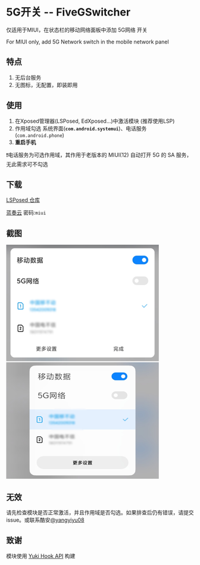 # 5G开关 -- FiveGSwitcher

仅适用于MIUI，在状态栏的移动网络面板中添加 5G网络 开关

For MIUI only, add 5G Network switch in the mobile network panel

## 特点

1. 无后台服务
2. 无图标，无配置，即装即用

## 使用

1. 在Xposed管理器(LSPosed, EdXposed...)中激活模块 (推荐使用LSP)
2. 作用域勾选 系统界面(**`com.android.systemui`**)、电话服务(`com.android.phone`)
3. **重启手机**

❗电话服务为可选作用域，其作用于老版本的 MIUI(12) 自动打开 5G 的 SA 服务，无此需求可不勾选

## 下载

[LSPosed 仓库](https://github.com/Xposed-Modules-Repo/com.qingyu.mi5g/releases)

[蓝奏云](https://qyma.lanzout.com/b051np9gf) 密码:`miui`

## 截图

<div>
  <img src="https://raw.githubusercontent.com/Xposed-Modules-Repo/com.qingyu.mi5g/main/imgs/miui_qs.jpg" width = "410" height = 313"/>
  <img src="https://raw.githubusercontent.com/Xposed-Modules-Repo/com.qingyu.mi5g/main/imgs/miui_cc.jpg" width = "410" height = "313"/>
</div>

## 无效

请先检查模块是否正常激活，并且作用域是否勾选。如果排查后仍有错误，请提交issue。或联系酷安[@yangyiyu08](http://www.coolapk.com/u/1188320)

## 致谢

模块使用 [Yuki Hook API](https://github.com/fankes/YukiHookAPI) 构建

